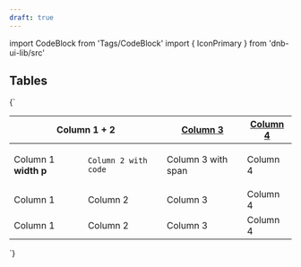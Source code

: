 ```yaml
---
draft: true
---
```


import CodeBlock from 'Tags/CodeBlock'
import { IconPrimary } from 'dnb-ui-lib/src'

## Tables

<CodeBlock scope={{IconPrimary}} reactLive hideCode>
{`
<table data-dnb-test="table" className="dnb-table">
  <thead>
    <tr>
      <th colSpan="2">Column 1 + 2</th>
      <th>
        <a href="#sort" className="dnb-anchor">Column 3</a>
      </th>
      <th className="dnb-no-wrap">
        <a href="#sort" className="dnb-anchor dnb-anchor-no-underline">
          Column 4 <IconPrimary icon="chevron-down" />
        </a>
      </th>
    </tr>
  </thead>
  <tbody>
    <tr>
      <td>
        <p>
          Column 1 <b>width p</b>
        </p>
      </td>
      <td>
        <code className="dnb-code">Column 2 with code</code>
      </td>
      <td>
        <span>Column 3 with span</span>
      </td>
      <td>Column 4</td>
    </tr>
    <tr>
      <td>Column 1</td>
      <td>Column 2</td>
      <td>Column 3</td>
      <td>Column 4</td>
    </tr>
    <tr>
      <td>Column 1</td>
      <td>Column 2</td>
      <td>Column 3</td>
      <td>Column 4</td>
    </tr>
  </tbody>
</table>
`}
</CodeBlock>
